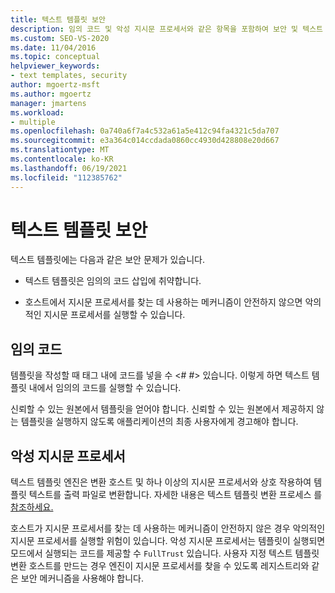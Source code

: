 ```yaml
---
title: 텍스트 템플릿 보안
description: 임의 코드 및 악성 지시문 프로세서와 같은 항목을 포함하여 보안 및 텍스트 템플릿에 대해 알아봅니다.
ms.custom: SEO-VS-2020
ms.date: 11/04/2016
ms.topic: conceptual
helpviewer_keywords:
- text templates, security
author: mgoertz-msft
ms.author: mgoertz
manager: jmartens
ms.workload:
- multiple
ms.openlocfilehash: 0a740a6f7a4c532a61a5e412c94fa4321c5da707
ms.sourcegitcommit: e3a364c014ccdada0860cc4930d428808e20d667
ms.translationtype: MT
ms.contentlocale: ko-KR
ms.lasthandoff: 06/19/2021
ms.locfileid: "112385762"
---
```

# <a name="security-of-text-templates"></a>텍스트 템플릿 보안
텍스트 템플릿에는 다음과 같은 보안 문제가 있습니다.

- 텍스트 템플릿은 임의의 코드 삽입에 취약합니다.

- 호스트에서 지시문 프로세서를 찾는 데 사용하는 메커니즘이 안전하지 않으면 악의적인 지시문 프로세서를 실행할 수 있습니다.

## <a name="arbitrary-code"></a>임의 코드
 템플릿을 작성할 때 태그 내에 코드를 넣을 수 \<# #> 있습니다. 이렇게 하면 텍스트 템플릿 내에서 임의의 코드를 실행할 수 있습니다.

 신뢰할 수 있는 원본에서 템플릿을 얻어야 합니다. 신뢰할 수 있는 원본에서 제공하지 않는 템플릿을 실행하지 않도록 애플리케이션의 최종 사용자에게 경고해야 합니다.

## <a name="malicious-directive-processor"></a>악성 지시문 프로세서
 텍스트 템플릿 엔진은 변환 호스트 및 하나 이상의 지시문 프로세서와 상호 작용하여 템플릿 텍스트를 출력 파일로 변환합니다. 자세한 내용은 텍스트 템플릿 변환 프로세스 를 [참조하세요.](../modeling/the-text-template-transformation-process.md)

 호스트가 지시문 프로세서를 찾는 데 사용하는 메커니즘이 안전하지 않은 경우 악의적인 지시문 프로세서를 실행할 위험이 있습니다. 악성 지시문 프로세서는 템플릿이 실행되면 모드에서 실행되는 코드를 제공할 수 `FullTrust` 있습니다. 사용자 지정 텍스트 템플릿 변환 호스트를 만드는 경우 엔진이 지시문 프로세서를 찾을 수 있도록 레지스트리와 같은 보안 메커니즘을 사용해야 합니다.
